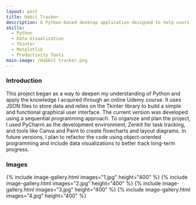 ```yaml
---
layout: post
title: Habit Tracker
description: A Python-based desktop application designed to help users build consistency by tracking their daily habits. It allows easy habit creation, deletion, and visualization of weekly and monthly progress through dynamic line graphs. This project was developed as a personal productivity tool and showcases my skills in data handling, UI design, and performance tracking logic. While the current version is fully functional and used daily, it is still a work in progress and new features are planned for future updates.
skills: 
  - Python
  - Data Visualization
  - Tkinter
  - Matplotlib
  - Productivity Tools
main-image: /Habbit tracker.png
---
```



### Introduction
This project began as a way to deepen my understanding of Python and apply the knowledge I acquired through an online Udemy course. It uses JSON files to store data and relies on the Tkinter library to build a simple and functional graphical user interface. The current version was developed using a sequential programming approach. To organize and plan the project, I used PyCharm as the development environment, Zenkit for task tracking, and tools like Canva and Paint to create flowcharts and layout diagrams. In future versions, I plan to refactor the code using object-oriented programming and include data visualizations to better track long-term progress.

### Images 
{% include image-gallery.html images="1.jpg" height="400" %} 
{% include image-gallery.html images="2.jpg" height="400" %} 
{% include image-gallery.html images="3.jpg" height="400" %} 
{% include image-gallery.html images="4.jpg" height="400" %} 

